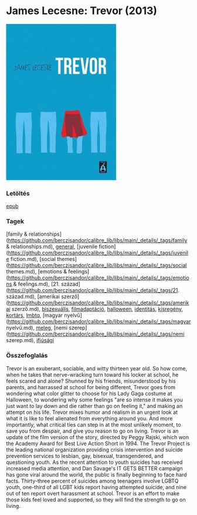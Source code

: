 # <a name="id_1272">James Lecesne: Trevor (2013)</a>
<img src="https://github.com/BercziSandor/calibre_lib/raw/main/libs/main/James%20Lecesne/Trevor%20%281272%29/cover.jpg" alt="cover" width="300"/>

### Letöltés
[epub](https://github.com/BercziSandor/calibre_lib/raw/main/libs/main/James%20Lecesne/Trevor%20%281272%29/Trevor%20-%20James%20Lecesne.epub)

### Tagek
[family & relationships](https://github.com/berczisandor/calibre_lib/libs/main/_details/_tags/family & relationships.md), [general](https://github.com/berczisandor/calibre_lib/libs/main/_details/_tags/general.md), [juvenile fiction](https://github.com/berczisandor/calibre_lib/libs/main/_details/_tags/juvenile fiction.md), [social themes](https://github.com/berczisandor/calibre_lib/libs/main/_details/_tags/social themes.md), [emotions & feelings](https://github.com/berczisandor/calibre_lib/libs/main/_details/_tags/emotions & feelings.md), [21. század](https://github.com/berczisandor/calibre_lib/libs/main/_details/_tags/21. század.md), [amerikai szerző](https://github.com/berczisandor/calibre_lib/libs/main/_details/_tags/amerikai szerző.md), [biszexuális](https://github.com/berczisandor/calibre_lib/libs/main/_details/_tags/biszexuális.md), [filmadaptáció](https://github.com/berczisandor/calibre_lib/libs/main/_details/_tags/filmadaptáció.md), [halloween](https://github.com/berczisandor/calibre_lib/libs/main/_details/_tags/halloween.md), [identitás](https://github.com/berczisandor/calibre_lib/libs/main/_details/_tags/identitás.md), [kisregény](https://github.com/berczisandor/calibre_lib/libs/main/_details/_tags/kisregény.md), [kortárs](https://github.com/berczisandor/calibre_lib/libs/main/_details/_tags/kortárs.md), [lmbtq](https://github.com/berczisandor/calibre_lib/libs/main/_details/_tags/lmbtq.md), [magyar nyelvű](https://github.com/berczisandor/calibre_lib/libs/main/_details/_tags/magyar nyelvű.md), [meleg](https://github.com/berczisandor/calibre_lib/libs/main/_details/_tags/meleg.md), [nemi szerep](https://github.com/berczisandor/calibre_lib/libs/main/_details/_tags/nemi szerep.md), [ifjúsági](https://github.com/berczisandor/calibre_lib/libs/main/_details/_tags/ifjúsági.md)

### Összefoglalás
<div>
<p>Trevor is an exuberant, sociable, and witty thirteen year old. So how come, when he takes that nerve-wracking turn toward his locker at school, he feels scared and alone? Shunned by his friends, misunderstood by his parents, and harrassed at school for being different, Trevor goes from wondering what color glitter to choose for his Lady Gaga costume at Halloween, to wondering why some feelings "are so intense it makes you just want to lay down and die rather than go on feeling it," and making an attempt on his life. Trevor mixes humor and realism in an urgent look at what it is like to feel alienated from everything around you. And more importantly, what critical ties can step in at the most unlikely moment, to save you from despair, and give you reason to go on living. Trevor is an update of the film version of the story, directed by Peggy Rajski, which won the Academy Award for Best Live Action Short in 1994. The Trevor Project is the leading national organization providing crisis intervention and suicide prevention services to lesbian, gay, bisexual, transgendered, and questioning youth. As the recent attention to youth suicides has received increased media attention, and Dan Savage's IT GETS BETTER campaign has gone viral around the world, the public is finally beginning to face hard facts. Thirty-three percent of suicides among teenagers involve LGBTQ youth, one-third of all LGBT kids report having attempted suicide, and nine out of ten report overt harassment at school. Trevor is an effort to make those kids feel loved and supported, so they will find the strength to go on living.</p></div>


